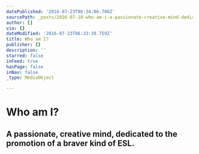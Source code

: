 ```yaml
---
datePublished: '2016-07-23T06:34:06.708Z'
sourcePath: _posts/2016-07-10-who-am-i-a-passionate-creative-mind-dedicated-to-the-prom.md
author: []
via: {}
dateModified: '2016-07-23T06:33:39.759Z'
title: Who am I?
publisher: {}
description: ''
starred: false
inFeed: true
hasPage: false
inNav: false
_type: MediaObject

---
```

# **Who am I?**

## A passionate, creative mind, dedicated to the promotion of a braver kind of ESL.